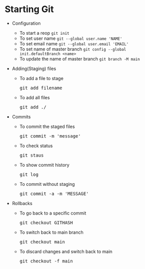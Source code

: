 # Starting Git

- Configuration
  - To start a reop `git init`
  - To set user name `git --global user.name 'NAME'`
  - To set email name `git --global user.email 'EMAIL'`
  - To set name of master branch `git config --global init.defaultBranch <name>`
  - To update the name of master branch `git branch -M main`

- Adding(Staging) files
  - To add a file to stage
    <pre>git add filename</pre>
  - To add all files
    <pre>git add ./</pre>

- Commits
  - To commit the staged files
    <pre>git commit -m 'message'</pre>
  - To check status
    <pre>git staus</pre>
  - To show commit history
    <pre>git log</pre>
  - To commit without staging
    <pre>git commit -a -m 'MESSAGE'</pre>

- Rollbacks
  - To go back to a specific commit
    <pre>git checkout GITHASH</pre>
  - To switch back to main branch
    <pre>git checkout main</pre>
  - To discard changes and switch back to main
    <pre>git checkout -f main</pre>
